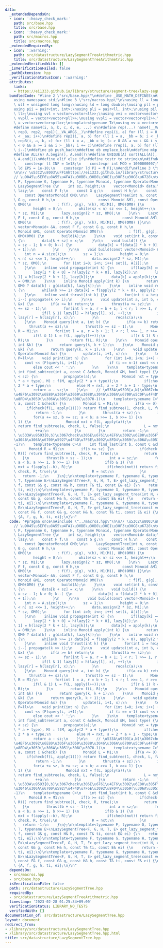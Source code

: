 ```yaml
---
data:
  _extendedDependsOn:
  - icon: ':heavy_check_mark:'
    path: src/base.hpp
    title: src/base.hpp
  - icon: ':heavy_check_mark:'
    path: src/macros.hpp
    title: src/macros.hpp
  _extendedRequiredBy:
  - icon: ':warning:'
    path: src/datastructure/LazySegmentTreeArithmetric.hpp
    title: src/datastructure/LazySegmentTreeArithmetric.hpp
  _extendedVerifiedWith: []
  _isVerificationFailed: false
  _pathExtension: hpp
  _verificationStatusIcon: ':warning:'
  attributes:
    links:
    - https://ei1333.github.io/library/structure/segment-tree/lazy-segment-tree.cpp
  bundledCode: "#line 2 \"src/base.hpp\"\n#define _USE_MATH_DEFINES\n#include <bits/stdc++.h>\n\
    using namespace std;\n#line 3 \"src/macros.hpp\"\n\nusing ll = long long;\nusing\
    \ ull = unsigned long long;\nusing ld = long double;\nusing pll = pair<ll, ll>;\n\
    using pii = pair<int, int>;\nusing pli = pair<ll, int>;\nusing pil = pair<int,\
    \ ll>;\nusing vvl = vector<vector<ll>>;\nusing vvi = vector<vector<int>>;\nusing\
    \ vvpll = vector<vector<pll>>;\nusing vvpli = vector<vector<pli>>;\nusing vvpil\
    \ = vector<vector<pil>>;\ntemplate<typename T>\nusing vv = vector<vector<T>>;\n\
    #define name4(i, a, b, c, d, e, ...) e\n#define rep(...) name4(__VA_ARGS__, rep4,\
    \ rep3, rep2, rep1)(__VA_ARGS__)\n#define rep1(i, a) for (ll i = 0, _aa = a; i\
    \ < _aa; i++)\n#define rep2(i, a, b) for (ll i = a, _bb = b; i < _bb; i++)\n#define\
    \ rep3(i, a, b, c) for (ll i = a, _bb = b; (c > 0 && a <= i && i < _bb) or (c\
    \ < 0 && a >= i && i > _bb); i += c)\n#define rrep(i, a, b) for (ll i=(a); i>(b);\
    \ i--)\n#define pb push_back\n#define eb emplace_back\n#define mkp make_pair\n\
    #define ALL(A) A.begin(), A.end()\n#define UNIQUE(A) sort(ALL(A)), A.erase(unique(ALL(A)),\
    \ A.end())\n#define elif else if\n#define tostr to_string\n\n#ifndef CONSTANTS\n\
    \    constexpr ll INF = 1e18;\n    constexpr int MOD = 1000000007;\n    constexpr\
    \ ld EPS = 1e-10;\n    constexpr ld PI = M_PI;\n#endif\n#line 3 \"src/datastructure/LazySegmentTree.hpp\"\
    \n\n// \u53C2\u8003\uFF1Ahttps://ei1333.github.io/library/structure/segment-tree/lazy-segment-tree.cpp\n\
    // \u9045\u5EF6\u8A55\u4FA1\u30BB\u30B0\u30E1\u30F3\u30C8\u6728\ntemplate<typename\
    \ F, typename G, typename H, typename Monoid, typename OperatorMonoid>\nstruct\
    \ LazySegmentTree {\n    int sz, height;\n    vector<Monoid> data;\n    vector<OperatorMonoid>\
    \ lazy;\n    const F f;\n    const G g;\n    const H h;\n    const Monoid M1;\n\
    \    const OperatorMonoid OM0;\n\n    LazySegmentTree(int n, const F f, const\
    \ G g, const H h,\n                    const Monoid &M1, const OperatorMonoid\
    \ OM0)\n            : f(f), g(g), h(h), M1(M1), OM0(OM0) {\n        sz = 1;\n\
    \        height = 0;\n        while(sz < n) sz <<= 1, height++;\n        data.assign(2\
    \ * sz, M1);\n        lazy.assign(2 * sz, OM0);\n    }\n\n    LazySegmentTree(const\
    \ F f, const G g, const H h,\n                    const Monoid &M1, const OperatorMonoid\
    \ OM0)\n            : f(f), g(g), h(h), M1(M1), OM0(OM0) {}\n\n    LazySegmentTree(const\
    \ vector<Monoid> &A, const F f, const G g, const H h,\n                    const\
    \ Monoid &M1, const OperatorMonoid OM0)\n            : f(f), g(g), h(h), M1(M1),\
    \ OM0(OM0) {\n        build(A);\n    }\n\n    void set(int k, const Monoid &x)\
    \ {\n        data[k + sz] = x;\n    }\n\n    void build() {\n        for(int k\
    \ = sz - 1; k > 0; k--) {\n            data[k] = f(data[2 * k + 0], data[2 * k\
    \ + 1]);\n        }\n    }\n\n    void build(const vector<Monoid> &A) {\n    \
    \    int n = A.size();\n        sz = 1;\n        height = 0;\n        while(sz\
    \ < n) sz <<= 1, height++;\n        data.assign(2 * sz, M1);\n        lazy.assign(2\
    \ * sz, OM0);\n        for (int i=0; i<n; i++) set(i, A[i]);\n        build();\n\
    \    }\n\n    inline void propagate(int k) {\n        if(lazy[k] == OM0) return;\n\
    \        lazy[2 * k + 0] = h(lazy[2 * k + 0], lazy[k]);\n        lazy[2 * k +\
    \ 1] = h(lazy[2 * k + 1], lazy[k]);\n        data[k] = apply(k);\n        lazy[k]\
    \ = OM0;\n    }\n\n    inline Monoid apply(int k) {\n        return lazy[k] ==\
    \ OM0 ? data[k] : g(data[k], lazy[k]);\n    }\n\n    inline void recalc(int k)\
    \ {\n        while(k >>= 1) data[k] = f(apply(2 * k + 0), apply(2 * k + 1));\n\
    \    }\n\n    inline void thrust(int k) {\n        for(int i = height; i > 0;\
    \ i--) propagate(k >> i);\n    }\n\n    void update(int a, int b, const OperatorMonoid\
    \ &x) {\n        if(a >= b) return;\n        thrust(a += sz);\n        thrust(b\
    \ += sz - 1);\n        for(int l = a, r = b + 1; l < r; l >>= 1, r >>= 1) {\n\
    \            if(l & 1) lazy[l] = h(lazy[l], x), ++l;\n            if(r & 1) --r,\
    \ lazy[r] = h(lazy[r], x);\n        }\n        recalc(a);\n        recalc(b);\n\
    \    }\n\n    Monoid query(int a, int b) {\n        if(a >= b) return M1;\n  \
    \      thrust(a += sz);\n        thrust(b += sz - 1);\n        Monoid L = M1,\
    \ R = M1;\n        for(int l = a, r = b + 1; l < r; l >>= 1, r >>= 1) {\n    \
    \        if(l & 1) L = f(L, apply(l++));\n            if(r & 1) R = f(apply(--r),\
    \ R);\n        }\n        return f(L, R);\n    }\n\n    Monoid operator[](const\
    \ int &k) {\n        return query(k, k + 1);\n    }\n\n    Monoid get(const int\
    \ &k) {\n        return query(k, k + 1);\n    }\n\n    void update(int i, const\
    \ OperatorMonoid &x) {\n        update(i, i+1, x);\n    }\n\n    template<typename\
    \ P=ll>\n    void print(int n) {\n        for (int i=0; i<n; i++) {\n        \
    \    cout << (P)query(i, i+1);\n            if (i == n-1) cout << endl;\n    \
    \        else cout << ' ';\n        }\n    }\n\n    template<typename C>\n   \
    \ int find_subtree(int a, const C &check, Monoid &M, bool type) {\n        while(a\
    \ < sz) {\n            propagate(a);\n            Monoid nxt = type ? f(apply(2\
    \ * a + type), M) : f(M, apply(2 * a + type));\n            if(check(nxt)) a =\
    \ 2 * a + type;\n            else M = nxt, a = 2 * a + 1 - type;\n        }\n\
    \        return a - sz;\n    }\n\n    // \u533A\u9593[a,N)\u3067check\u306E\u6761\
    \u4EF6\u3092\u6E80\u305F\u3059\u3088\u3046\u306A\u6700\u5C0F\u4F4D\u7F6E\u3092\
    \u8FD4\u3059(\u306A\u3051\u308C\u3070-1)\n    template<typename C>\n    int find_first(int\
    \ a, const C &check) {\n        Monoid L = M1;\n        if(a <= 0) {\n       \
    \     if(check(f(L, apply(1)))) return find_subtree(1, check, L, false);\n   \
    \         return -1;\n        }\n        thrust(a + sz);\n        int b = sz;\n\
    \        for(a += sz, b += sz; a < b; a >>= 1, b >>= 1) {\n            if(a &\
    \ 1) {\n                Monoid nxt = f(L, apply(a));\n                if(check(nxt))\
    \ return find_subtree(a, check, L, false);\n                L = nxt;\n       \
    \         ++a;\n            }\n        }\n        return -1;\n    }\n\n    //\
    \ \u533A\u9593[0,b)\u3067check\u306E\u6761\u4EF6\u3092\u6E80\u305F\u3059\u3088\
    \u3046\u306A\u6700\u5927\u4F4D\u7F6E\u3092\u8FD4\u3059(\u306A\u3051\u308C\u3070\
    -1)\n    template<typename C>\n    int find_last(int b, const C &check) {\n  \
    \      Monoid R = M1;\n        if(b >= sz) {\n            if(check(f(apply(1),\
    \ R))) return find_subtree(1, check, R, true);\n            return -1;\n     \
    \   }\n        thrust(b + sz - 1);\n        int a = sz;\n        for(b += sz;\
    \ a < b; a >>= 1, b >>= 1) {\n            if(b & 1) {\n                Monoid\
    \ nxt = f(apply(--b), R);\n                if(check(nxt)) return find_subtree(b,\
    \ check, R, true);\n                R = nxt;\n            }\n        }\n     \
    \   return -1;\n    }\n};\n\ntemplate<typename F, typename G, typename H, typename\
    \ T, typename E>\nLazySegmentTree<F, G, H, T, E> get_lazy_segment_tree(const F&\
    \ f, const G& g, const H& h, const T& ti, const E& ei) {\n    return {f, g, h,\
    \ ti, ei};\n}\n\ntemplate<typename F, typename G, typename H, typename T, typename\
    \ E>\nLazySegmentTree<F, G, H, T, E> get_lazy_segment_tree(int N, const F& f,\
    \ const G& g, const H& h, const T& ti, const E& ei) {\n    return {N, f, g, h,\
    \ ti, ei};\n}\n\ntemplate<typename F, typename G, typename H, typename T, typename\
    \ E>\nLazySegmentTree<F, G, H, T, E> get_lazy_segment_tree(const vector<T> &A,\
    \ const F& f, const G& g, const H& h, const T& ti, const E& ei) {\n    return\
    \ {A, f, g, h, ti, ei};\n}\n"
  code: "#pragma once\n#include \"../macros.hpp\"\n\n// \u53C2\u8003\uFF1Ahttps://ei1333.github.io/library/structure/segment-tree/lazy-segment-tree.cpp\n\
    // \u9045\u5EF6\u8A55\u4FA1\u30BB\u30B0\u30E1\u30F3\u30C8\u6728\ntemplate<typename\
    \ F, typename G, typename H, typename Monoid, typename OperatorMonoid>\nstruct\
    \ LazySegmentTree {\n    int sz, height;\n    vector<Monoid> data;\n    vector<OperatorMonoid>\
    \ lazy;\n    const F f;\n    const G g;\n    const H h;\n    const Monoid M1;\n\
    \    const OperatorMonoid OM0;\n\n    LazySegmentTree(int n, const F f, const\
    \ G g, const H h,\n                    const Monoid &M1, const OperatorMonoid\
    \ OM0)\n            : f(f), g(g), h(h), M1(M1), OM0(OM0) {\n        sz = 1;\n\
    \        height = 0;\n        while(sz < n) sz <<= 1, height++;\n        data.assign(2\
    \ * sz, M1);\n        lazy.assign(2 * sz, OM0);\n    }\n\n    LazySegmentTree(const\
    \ F f, const G g, const H h,\n                    const Monoid &M1, const OperatorMonoid\
    \ OM0)\n            : f(f), g(g), h(h), M1(M1), OM0(OM0) {}\n\n    LazySegmentTree(const\
    \ vector<Monoid> &A, const F f, const G g, const H h,\n                    const\
    \ Monoid &M1, const OperatorMonoid OM0)\n            : f(f), g(g), h(h), M1(M1),\
    \ OM0(OM0) {\n        build(A);\n    }\n\n    void set(int k, const Monoid &x)\
    \ {\n        data[k + sz] = x;\n    }\n\n    void build() {\n        for(int k\
    \ = sz - 1; k > 0; k--) {\n            data[k] = f(data[2 * k + 0], data[2 * k\
    \ + 1]);\n        }\n    }\n\n    void build(const vector<Monoid> &A) {\n    \
    \    int n = A.size();\n        sz = 1;\n        height = 0;\n        while(sz\
    \ < n) sz <<= 1, height++;\n        data.assign(2 * sz, M1);\n        lazy.assign(2\
    \ * sz, OM0);\n        for (int i=0; i<n; i++) set(i, A[i]);\n        build();\n\
    \    }\n\n    inline void propagate(int k) {\n        if(lazy[k] == OM0) return;\n\
    \        lazy[2 * k + 0] = h(lazy[2 * k + 0], lazy[k]);\n        lazy[2 * k +\
    \ 1] = h(lazy[2 * k + 1], lazy[k]);\n        data[k] = apply(k);\n        lazy[k]\
    \ = OM0;\n    }\n\n    inline Monoid apply(int k) {\n        return lazy[k] ==\
    \ OM0 ? data[k] : g(data[k], lazy[k]);\n    }\n\n    inline void recalc(int k)\
    \ {\n        while(k >>= 1) data[k] = f(apply(2 * k + 0), apply(2 * k + 1));\n\
    \    }\n\n    inline void thrust(int k) {\n        for(int i = height; i > 0;\
    \ i--) propagate(k >> i);\n    }\n\n    void update(int a, int b, const OperatorMonoid\
    \ &x) {\n        if(a >= b) return;\n        thrust(a += sz);\n        thrust(b\
    \ += sz - 1);\n        for(int l = a, r = b + 1; l < r; l >>= 1, r >>= 1) {\n\
    \            if(l & 1) lazy[l] = h(lazy[l], x), ++l;\n            if(r & 1) --r,\
    \ lazy[r] = h(lazy[r], x);\n        }\n        recalc(a);\n        recalc(b);\n\
    \    }\n\n    Monoid query(int a, int b) {\n        if(a >= b) return M1;\n  \
    \      thrust(a += sz);\n        thrust(b += sz - 1);\n        Monoid L = M1,\
    \ R = M1;\n        for(int l = a, r = b + 1; l < r; l >>= 1, r >>= 1) {\n    \
    \        if(l & 1) L = f(L, apply(l++));\n            if(r & 1) R = f(apply(--r),\
    \ R);\n        }\n        return f(L, R);\n    }\n\n    Monoid operator[](const\
    \ int &k) {\n        return query(k, k + 1);\n    }\n\n    Monoid get(const int\
    \ &k) {\n        return query(k, k + 1);\n    }\n\n    void update(int i, const\
    \ OperatorMonoid &x) {\n        update(i, i+1, x);\n    }\n\n    template<typename\
    \ P=ll>\n    void print(int n) {\n        for (int i=0; i<n; i++) {\n        \
    \    cout << (P)query(i, i+1);\n            if (i == n-1) cout << endl;\n    \
    \        else cout << ' ';\n        }\n    }\n\n    template<typename C>\n   \
    \ int find_subtree(int a, const C &check, Monoid &M, bool type) {\n        while(a\
    \ < sz) {\n            propagate(a);\n            Monoid nxt = type ? f(apply(2\
    \ * a + type), M) : f(M, apply(2 * a + type));\n            if(check(nxt)) a =\
    \ 2 * a + type;\n            else M = nxt, a = 2 * a + 1 - type;\n        }\n\
    \        return a - sz;\n    }\n\n    // \u533A\u9593[a,N)\u3067check\u306E\u6761\
    \u4EF6\u3092\u6E80\u305F\u3059\u3088\u3046\u306A\u6700\u5C0F\u4F4D\u7F6E\u3092\
    \u8FD4\u3059(\u306A\u3051\u308C\u3070-1)\n    template<typename C>\n    int find_first(int\
    \ a, const C &check) {\n        Monoid L = M1;\n        if(a <= 0) {\n       \
    \     if(check(f(L, apply(1)))) return find_subtree(1, check, L, false);\n   \
    \         return -1;\n        }\n        thrust(a + sz);\n        int b = sz;\n\
    \        for(a += sz, b += sz; a < b; a >>= 1, b >>= 1) {\n            if(a &\
    \ 1) {\n                Monoid nxt = f(L, apply(a));\n                if(check(nxt))\
    \ return find_subtree(a, check, L, false);\n                L = nxt;\n       \
    \         ++a;\n            }\n        }\n        return -1;\n    }\n\n    //\
    \ \u533A\u9593[0,b)\u3067check\u306E\u6761\u4EF6\u3092\u6E80\u305F\u3059\u3088\
    \u3046\u306A\u6700\u5927\u4F4D\u7F6E\u3092\u8FD4\u3059(\u306A\u3051\u308C\u3070\
    -1)\n    template<typename C>\n    int find_last(int b, const C &check) {\n  \
    \      Monoid R = M1;\n        if(b >= sz) {\n            if(check(f(apply(1),\
    \ R))) return find_subtree(1, check, R, true);\n            return -1;\n     \
    \   }\n        thrust(b + sz - 1);\n        int a = sz;\n        for(b += sz;\
    \ a < b; a >>= 1, b >>= 1) {\n            if(b & 1) {\n                Monoid\
    \ nxt = f(apply(--b), R);\n                if(check(nxt)) return find_subtree(b,\
    \ check, R, true);\n                R = nxt;\n            }\n        }\n     \
    \   return -1;\n    }\n};\n\ntemplate<typename F, typename G, typename H, typename\
    \ T, typename E>\nLazySegmentTree<F, G, H, T, E> get_lazy_segment_tree(const F&\
    \ f, const G& g, const H& h, const T& ti, const E& ei) {\n    return {f, g, h,\
    \ ti, ei};\n}\n\ntemplate<typename F, typename G, typename H, typename T, typename\
    \ E>\nLazySegmentTree<F, G, H, T, E> get_lazy_segment_tree(int N, const F& f,\
    \ const G& g, const H& h, const T& ti, const E& ei) {\n    return {N, f, g, h,\
    \ ti, ei};\n}\n\ntemplate<typename F, typename G, typename H, typename T, typename\
    \ E>\nLazySegmentTree<F, G, H, T, E> get_lazy_segment_tree(const vector<T> &A,\
    \ const F& f, const G& g, const H& h, const T& ti, const E& ei) {\n    return\
    \ {A, f, g, h, ti, ei};\n}\n"
  dependsOn:
  - src/macros.hpp
  - src/base.hpp
  isVerificationFile: false
  path: src/datastructure/LazySegmentTree.hpp
  requiredBy:
  - src/datastructure/LazySegmentTreeArithmetric.hpp
  timestamp: '2023-02-28 01:25:34+09:00'
  verificationStatus: LIBRARY_NO_TESTS
  verifiedWith: []
documentation_of: src/datastructure/LazySegmentTree.hpp
layout: document
redirect_from:
- /library/src/datastructure/LazySegmentTree.hpp
- /library/src/datastructure/LazySegmentTree.hpp.html
title: src/datastructure/LazySegmentTree.hpp
---
```

